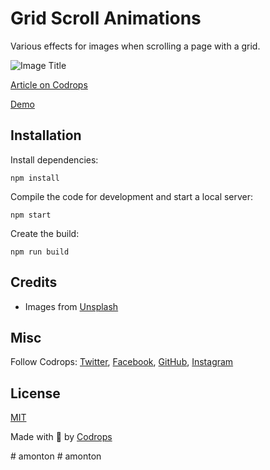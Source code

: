 # Grid Scroll Animations

Various effects for images when scrolling a page with a grid.

![Image Title](https://tympanus.net/codrops/wp-content/uploads/2022/05/scrollanimations_feat.jpg)

[Article on Codrops](https://tympanus.net/codrops/?p=63672)

[Demo](http://tympanus.net/Development/ScrollAnimationsGrid/)


## Installation

Install dependencies:

```
npm install
```

Compile the code for development and start a local server:

```
npm start
```

Create the build:

```
npm run build
```

## Credits

- Images from [Unsplash](https://unsplash.com/)

## Misc

Follow Codrops: [Twitter](http://www.twitter.com/codrops), [Facebook](http://www.facebook.com/codrops), [GitHub](https://github.com/codrops), [Instagram](https://www.instagram.com/codropsss/)

## License
[MIT](LICENSE)

Made with :blue_heart:  by [Codrops](http://www.codrops.com)





#   a m o n t o n  
 #   a m o n t o n  
 